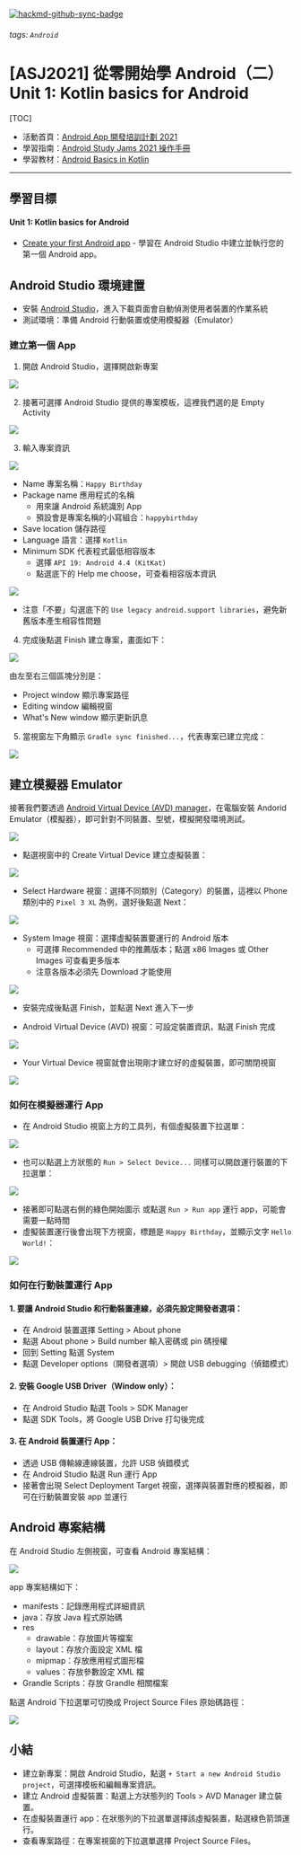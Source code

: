 [![hackmd-github-sync-badge](https://hackmd.io/D5UfrWmvQd6PH7937SuJ4g/badge)](https://hackmd.io/D5UfrWmvQd6PH7937SuJ4g)
###### tags: `Android`
# [ASJ2021] 從零開始學 Android（二）Unit 1: Kotlin basics for Android

[TOC]

+ 活動首頁：[Android App 開發培訓計劃 2021](https://events.withgoogle.com/android-study-jam-twhk-2021/?fbclid=IwAR0xD3_fgtD-IFMBup5x2Ff7L17KX4PcIwusSBcD9p-ik4OxeyTdGe16JTY)
+ 學習指南：[Android Study Jams 2021 操作手冊](https://docs.google.com/presentation/d/1qq72U1C22zMKRthk0oHPBL2nOjrpot1X8duWPhV0_es/edit?usp=sharing)
+ 學習教材：[Android Basics in Kotlin](https://developer.android.com/courses/android-basics-kotlin/course)

---

## 學習目標

#### Unit 1: Kotlin basics for Android 

+ [Create your first Android app](https://developer.android.com/courses/pathways/android-basics-kotlin-two) - 學習在 Android Studio 中建立並執行您的第一個 Android app。


## Android Studio 環境建置

+ 安裝 [Android Studio](https://developer.android.com/studio/index.html)，進入下載頁面會自動偵測使用者裝置的作業系統
+ 測試環境：準備 Android 行動裝置或使用模擬器（Emulator）

### 建立第一個 App

1. 開啟 Android Studio，選擇開啟新專案

![](https://i.imgur.com/VQ5xmzM.png)

2. 接著可選擇 Android Studio 提供的專案模板，這裡我們選的是 Empty Activity

![](https://i.imgur.com/76tvjcp.png)

3. 輸入專案資訊

![](https://i.imgur.com/LsYGhfS.png)

+ Name 專案名稱：`Happy Birthday`
+ Package name 應用程式的名稱
  + 用來讓 Android 系統識別 App
  + 預設會是專案名稱的小寫組合：`happybirthday`
+ Save location 儲存路徑
+ Language 語言：選擇 `Kotlin`
+ Minimum SDK 代表程式最低相容版本
  + 選擇 `API 19: Android 4.4 (KitKat)`
  + 點選底下的 Help me choose，可查看相容版本資訊

![](https://i.imgur.com/5DPFyhV.png)

+ 注意「不要」勾選底下的 `Use legacy android.support libraries`，避免新舊版本產生相容性問題

4. 完成後點選 Finish 建立專案，畫面如下：

![](https://i.imgur.com/209KTYL.png)

由左至右三個區塊分別是：

+ Project window 顯示專案路徑
+ Editing window 編輯視窗
+ What's New window 顯示更新訊息

5. 當視窗左下角顯示 `Gradle sync finished...`，代表專案已建立完成：

![](https://i.imgur.com/9a5xP0p.png)

## 建立模擬器 Emulator

接著我們要透過 [Android Virtual Device (AVD) manager](https://developer.android.com/studio/run/managing-avds)，在電腦安裝 Andorid Emulator（模擬器），即可針對不同裝置、型號，模擬開發環境測試。

![](https://i.imgur.com/uBFe1Nc.png)

+ 點選視窗中的 Create Virtual Device 建立虛擬裝置：

![](https://i.imgur.com/QBf2WbC.png)

+ Select Hardware 視窗：選擇不同類別（Category）的裝置，這裡以 Phone 類別中的 `Pixel 3 XL` 為例，選好後點選 Next：

![](https://i.imgur.com/JQwdIiF.png)

+ System Image 視窗：選擇虛擬裝置要運行的 Android 版本
  + 可選擇 Recommended 中的推薦版本；點選 x86 Images 或 Other Images 可查看更多版本
  + 注意各版本必須先 Download 才能使用

![](https://i.imgur.com/1YP3akO.png)

+ 安裝完成後點選 Finish，並點選 Next 進入下一步

+ Android Virtual Device (AVD) 視窗：可設定裝置資訊，點選 Finish 完成

![](https://i.imgur.com/QJruewz.png)

+ Your Virtual Device 視窗就會出現剛才建立好的虛擬裝置，即可關閉視窗

![](https://i.imgur.com/xKCfeLv.png)

### 如何在模擬器運行 App 

+ 在 Android Studio 視窗上方的工具列，有個虛擬裝置下拉選單：

![](https://i.imgur.com/9FoZ2da.png)

+ 也可以點選上方狀態的 `Run > Select Device...` 同樣可以開啟運行裝置的下拉選單：

![](https://i.imgur.com/cItjnRc.png)

+ 接著即可點選右側的綠色開始圖示 或點選 `Run > Run app` 運行 app，可能會需要一點時間
+ 虛擬裝置運行後會出現下方視窗，標題是 `Happy Birthday`，並顯示文字 `Hello World!`：

![](https://i.imgur.com/CZFOXMO.png)

### 如何在行動裝置運行 App

#### 1. 要讓 Android Studio 和行動裝置連線，必須先設定開發者選項：

+ 在 Android 裝置選擇 Setting > About phone
+ 點選 About phone > Build number 輸入密碼或 pin 碼授權
+ 回到 Setting 點選 System
+ 點選 Developer options（開發者選項）> 開啟 USB debugging（偵錯模式）

#### 2. 安裝 Google USB Driver（Window only）：
  + 在 Android Studio 點選 Tools > SDK Manager
  + 點選 SDK Tools，將  Google USB Drive 打勾後完成

#### 3. 在 Android 裝置運行 App：

+ 透過 USB 傳輸線連線裝置，允許 USB 偵錯模式
+ 在 Android Studio 點選 Run 運行 App
+ 接著會出現 Select Deployment Target 視窗，選擇與裝置對應的模擬器，即可在行動裝置安裝 app 並運行

## Android 專案結構

在 Android Studio 左側視窗，可查看 Android 專案結構：

![](https://i.imgur.com/6ibqmEZ.png)

app 專案結構如下：

+ manifests：記錄應用程式詳細資訊
+ java：存放 Java 程式原始碼
+ res
  + drawable：存放圖片等檔案
  + layout：存放介面設定 XML 檔
  + mipmap：存放應用程式圖形檔
  + values：存放參數設定 XML 檔
+ Grandle Scripts：存放 Grandle 相關檔案

點選 Android 下拉選單可切換成 Project Source Files 原始碼路徑：

![](https://i.imgur.com/oJcUlJ1.png)

## 小結

+ 建立新專案：開啟 Android Studio，點選  `+ Start a new Android Studio project`，可選擇模板和編輯專案資訊。 
+ 建立 Android 虛擬裝置：點選上方狀態列的 Tools > AVD Manager 建立裝置。
+ 在虛擬裝置運行 app：在狀態列的下拉選單選擇該虛擬裝置，點選綠色箭頭運行。
+ 查看專案路徑：在專案視窗的下拉選單選擇 Project Source Files。
